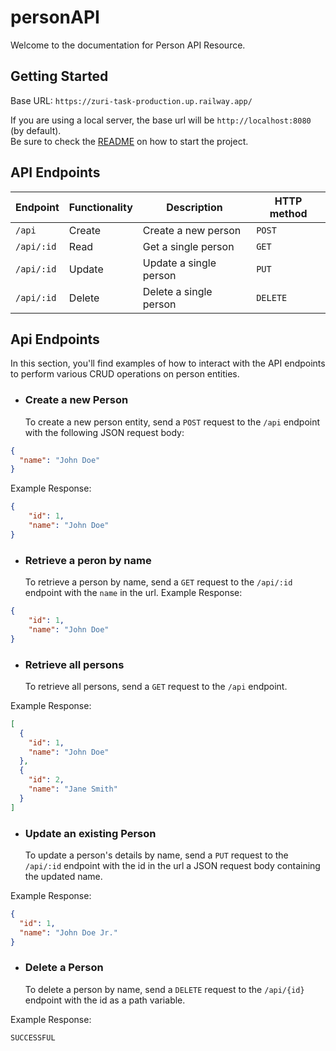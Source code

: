 # personAPI

Welcome to the documentation for Person API Resource.

## Getting Started
Base URL: `https://zuri-task-production.up.railway.app/`

If you are using a local server, the base url will be `http://localhost:8080` (by default).  
Be sure to check the [README](readme.MD) on how to start the project.

## API Endpoints
| Endpoint   | Functionality | Description | HTTP method |
|------------| --- | --- | --- |
| `/api`     | Create | Create a new person | `POST` |
| `/api/:id` | Read | Get a single person | `GET` |
| `/api/:id` | Update | Update a single person | `PUT` |
| `/api/:id` | Delete | Delete a single person | `DELETE` |

## Api Endpoints
In this section, you'll find examples of how to interact with the API endpoints to perform various CRUD operations on person entities.
* ### Create a new Person
  To create a new person entity, send a `POST` request to the `/api` endpoint with the following JSON request body:
```json
{
  "name": "John Doe"
}
```
Example Response:
```json
{
    "id": 1,
    "name": "John Doe"
}
```

* ### Retrieve a peron by name
  To retrieve a person by name, send a `GET` request to the `/api/:id` endpoint with the `name` in the url.
  Example Response:
```json
{
    "id": 1,
    "name": "John Doe"
}
```

* ### Retrieve all persons
  To retrieve all persons, send a `GET` request to the `/api` endpoint.

Example Response:
```json
[
  {
    "id": 1,
    "name": "John Doe"
  },
  {
    "id": 2,
    "name": "Jane Smith"
  }
]
```

* ### Update an existing Person
  To update a person's details by name, send a `PUT` request to the `/api/:id` endpoint with the id in the url a JSON request body containing the updated name.

Example Response:
```json
{
  "id": 1,
  "name": "John Doe Jr."
}
```

* ### Delete a Person
  To delete a person by name, send a `DELETE` request to the `/api/{id}` endpoint with the id as a path variable.

Example Response:
```text
SUCCESSFUL
```